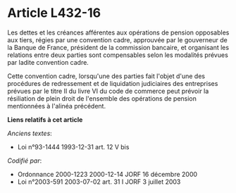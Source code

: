 # Article L432-16

Les dettes et les créances afférentes aux opérations de pension opposables aux tiers, régies par une convention cadre,
approuvée par le gouverneur de la Banque de France, président de la commission bancaire, et organisant les relations entre
deux parties sont compensables selon les modalités prévues par ladite convention cadre.

Cette convention cadre, lorsqu'une des parties fait l'objet d'une des procédures de redressement et de liquidation
judiciaires des entreprises prévues par le titre II du livre VI du code de commerce peut prévoir la résiliation de plein
droit de l'ensemble des opérations de pension mentionnées à l'alinéa précédent.

**Liens relatifs à cet article**

_Anciens textes_:

  - Loi n°93-1444 1993-12-31 art. 12 V bis

_Codifié par_:

  - Ordonnance 2000-1223 2000-12-14 JORF 16 décembre 2000
  - Loi n°2003-591 2003-07-02 art. 31 I JORF 3 juillet 2003
